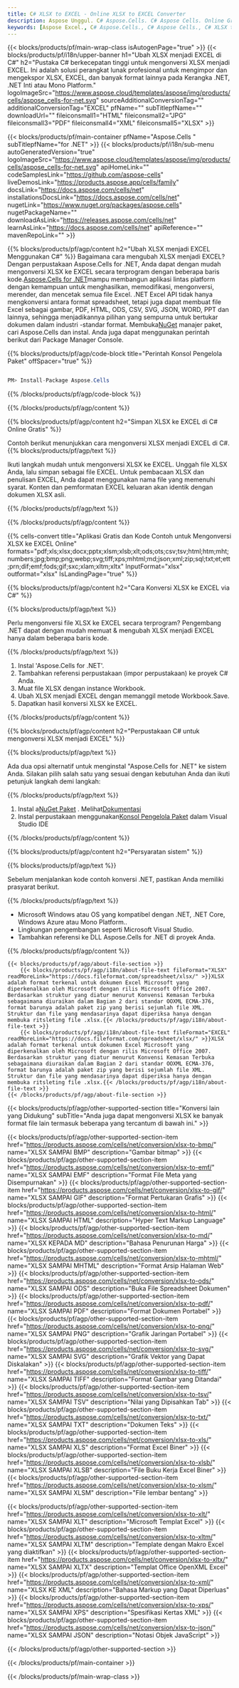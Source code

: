 ```yaml
---
title: C# XLSX to EXCEL - Online XLSX to EXCEL Converter
description: Aspose Unggul. C# Aspose.Cells. C# Aspose Cells. Online Gratis C# Ubah XLSX menjadi format penyimpanan EXCEL. C# XLSX ke format EXCEL. Simpan XLSX ke EXCEL C#.
keywords: [Aspose Excel., C# Aspose.Cells., C# Aspose Cells., C# XLSX to EXCEL saveformat., Free Online XLSX to EXCEL C#., C# Convert XLSX to EXCEL]
---
```

{{< blocks/products/pf/main-wrap-class isAutogenPage="true" >}}
{{< blocks/products/pf/i18n/upper-banner h1="Ubah XLSX menjadi EXCEL di C#" h2="Pustaka C# berkecepatan tinggi untuk mengonversi XLSX menjadi EXCEL. Ini adalah solusi perangkat lunak profesional untuk mengimpor dan mengekspor XLSX, EXCEL, dan banyak format lainnya pada Kerangka .NET, .NET Inti atau Mono Platform." logoImageSrc="https://www.aspose.cloud/templates/aspose/img/products/cells/aspose_cells-for-net.svg" sourceAdditionalConversionTag="" additionalConversionTag="EXCEL" pfName="" subTitlepfName="" downloadUrl="" fileiconsmall1="HTML" fileiconsmall2="JPG" fileiconsmall3="PDF" fileiconsmall4="XML" fileiconsmall5="XLSX" >}}

{{< blocks/products/pf/main-container pfName="Aspose.Cells " subTitlepfName="for .NET" >}}
{{< blocks/products/pf/i18n/sub-menu autoGeneratedVersion="true" logoImageSrc="https://www.aspose.cloud/templates/aspose/img/products/cells/aspose_cells-for-net.svg" apiHomeLink="" codeSamplesLink="https://github.com/aspose-cells" liveDemosLink="https://products.aspose.app/cells/family" docsLink="https://docs.aspose.com/cells/net" installationsDocsLink="https://docs.aspose.com/cells/net" nugetLink="https://www.nuget.org/packages/aspose.cells" nugetPackageName="" downloadAsLink="https://releases.aspose.com/cells/net" learnAsLink="https://docs.aspose.com/cells/net" apiReference="" mavenRepoLink="" >}}

{{% blocks/products/pf/agp/content h2="Ubah XLSX menjadi EXCEL Menggunakan C#" %}}
 Bagaimana cara mengubah XLSX menjadi EXCEL? Dengan perpustakaan Aspose.Cells for .NET, Anda dapat dengan mudah mengonversi XLSX ke EXCEL secara terprogram dengan beberapa baris kode.[Aspose.Cells for .NET](https://products.aspose.com/cells/net)mampu membangun aplikasi lintas platform dengan kemampuan untuk menghasilkan, memodifikasi, mengonversi, merender, dan mencetak semua file Excel. .NET Excel API tidak hanya mengkonversi antara format spreadsheet, tetapi juga dapat membuat file Excel sebagai gambar, PDF, HTML, ODS, CSV, SVG, JSON, WORD, PPT dan lainnya, sehingga menjadikannya pilihan yang sempurna untuk bertukar dokumen dalam industri -standar format. Membuka[NuGet](https://www.nuget.org/packages/aspose.cells) manajer paket, cari Aspose.Cells dan instal. Anda juga dapat menggunakan perintah berikut dari Package Manager Console.

{{% blocks/products/pf/agp/code-block title="Perintah Konsol Pengelola Paket" offSpacer="true" %}}

```cs

PM> Install-Package Aspose.Cells

```

{{% /blocks/products/pf/agp/code-block %}}

{{% /blocks/products/pf/agp/content %}}

{{% blocks/products/pf/agp/content h2="Simpan XLSX ke EXCEL di C# Online Gratis" %}}

Contoh berikut menunjukkan cara mengonversi XLSX menjadi EXCEL di C#.
{{% blocks/products/pf/agp/text %}}

Ikuti langkah mudah untuk mengonversi XLSX ke EXCEL. Unggah file XLSX Anda, lalu simpan sebagai file EXCEL. Untuk pembacaan XLSX dan penulisan EXCEL, Anda dapat menggunakan nama file yang memenuhi syarat. Konten dan pemformatan EXCEL keluaran akan identik dengan dokumen XLSX asli.

{{% /blocks/products/pf/agp/text %}}

{{% /blocks/products/pf/agp/content %}}

{{% cells-convert title="Aplikasi Gratis dan Kode Contoh untuk Mengonversi XLSX ke EXCEL Online" formats="pdf;xls;xlsx;docx;pptx;xlsm;xlsb;xlt;ods;ots;csv;tsv;html;htm;mht;numbers;jpg;bmp;png;webp;svg;tiff;xps;mhtml;md;json;xml;zip;sql;txt;et;ett;prn;dif;emf;fods;gif;sxc;xlam;xltm;xltx" InputFormat="xlsx" outformat="xlsx" IsLandingPage="true" %}}

{{% blocks/products/pf/agp/content h2="Cara Konversi XLSX ke EXCEL via C#" %}}

{{% blocks/products/pf/agp/text %}}

Perlu mengonversi file XLSX ke EXCEL secara terprogram? Pengembang .NET dapat dengan mudah memuat & mengubah XLSX menjadi EXCEL hanya dalam beberapa baris kode.

{{% /blocks/products/pf/agp/text %}}

1.  Instal 'Aspose.Cells for .NET'.
1.  Tambahkan referensi perpustakaan (impor perpustakaan) ke proyek C# Anda.
1.  Muat file XLSX dengan instance Workbook.
1.  Ubah XLSX menjadi EXCEL dengan memanggil metode Workbook.Save.
1.  Dapatkan hasil konversi XLSX ke EXCEL.

{{% /blocks/products/pf/agp/content %}}

{{% blocks/products/pf/agp/content h2="Perpustakaan C# untuk mengonversi XLSX menjadi EXCEL" %}}

{{% blocks/products/pf/agp/text %}}

Ada dua opsi alternatif untuk menginstal "Aspose.Cells for .NET" ke sistem Anda. Silakan pilih salah satu yang sesuai dengan kebutuhan Anda dan ikuti petunjuk langkah demi langkah:

{{% /blocks/products/pf/agp/text %}}

1.  Instal a[NuGet Paket](https://www.nuget.org/packages/Aspose.Cells/) . Melihat[Dokumentasi](https://docs.aspose.com/cells/net/installation/#install-asposecells-for-net-through-nuget)
1.  Instal perpustakaan menggunakan[Konsol Pengelola Paket](https://docs.aspose.com/cells/net/installation/#install-asposecells-using-the-package-manager-console) dalam Visual Studio IDE

{{% /blocks/products/pf/agp/content %}}

{{% blocks/products/pf/agp/content h2="Persyaratan sistem" %}}

{{% blocks/products/pf/agp/text %}}

 Sebelum menjalankan kode contoh konversi .NET, pastikan Anda memiliki prasyarat berikut.

{{% /blocks/products/pf/agp/text %}}

-  Microsoft Windows atau OS yang kompatibel dengan .NET, .NET Core, Windows Azure atau Mono Platform..
-  Lingkungan pengembangan seperti Microsoft Visual Studio.
-  Tambahkan referensi ke DLL Aspose.Cells for .NET di proyek Anda.

{{% /blocks/products/pf/agp/content %}}

<!-- aboutfile Starts -->
    {{< blocks/products/pf/agp/about-file-section >}}
        {{< blocks/products/pf/agp/i18n/about-file-text fileFormat="XLSX" readMoreLink="https://docs.fileformat.com/spreadsheet/xlsx/" >}}XLSX adalah format terkenal untuk dokumen Excel Microsoft yang diperkenalkan oleh Microsoft dengan rilis Microsoft Office 2007. Berdasarkan struktur yang diatur menurut Konvensi Kemasan Terbuka sebagaimana diuraikan dalam Bagian 2 dari standar OOXML ECMA-376, format barunya adalah paket zip yang berisi sejumlah file XML. Struktur dan file yang mendasarinya dapat diperiksa hanya dengan membuka ritsleting file .xlsx.{{< /blocks/products/pf/agp/i18n/about-file-text >}}
        {{< blocks/products/pf/agp/i18n/about-file-text fileFormat="EXCEL" readMoreLink="https://docs.fileformat.com/spreadsheet/xlsx/" >}}XLSX adalah format terkenal untuk dokumen Excel Microsoft yang diperkenalkan oleh Microsoft dengan rilis Microsoft Office 2007. Berdasarkan struktur yang diatur menurut Konvensi Kemasan Terbuka sebagaimana diuraikan dalam Bagian 2 dari standar OOXML ECMA-376, format barunya adalah paket zip yang berisi sejumlah file XML. Struktur dan file yang mendasarinya dapat diperiksa hanya dengan membuka ritsleting file .xlsx.{{< /blocks/products/pf/agp/i18n/about-file-text >}}
    {{< /blocks/products/pf/agp/about-file-section >}}
<!-- aboutfile Ends -->

{{< blocks/products/pf/agp/other-supported-section title="Konversi lain yang Didukung" subTitle="Anda juga dapat mengonversi XLSX ke banyak format file lain termasuk beberapa yang tercantum di bawah ini." >}}

{{< blocks/products/pf/agp/other-supported-section-item href="https://products.aspose.com/cells/net/conversion/xlsx-to-bmp/" name="XLSX SAMPAI BMP" description="Gambar bitmap" >}}
{{< blocks/products/pf/agp/other-supported-section-item href="https://products.aspose.com/cells/net/conversion/xlsx-to-emf/" name="XLSX SAMPAI EMF" description="Format File Meta yang Disempurnakan" >}}
{{< blocks/products/pf/agp/other-supported-section-item href="https://products.aspose.com/cells/net/conversion/xlsx-to-gif/" name="XLSX SAMPAI GIF" description="Format Pertukaran Grafis" >}}
{{< blocks/products/pf/agp/other-supported-section-item href="https://products.aspose.com/cells/net/conversion/xlsx-to-html/" name="XLSX SAMPAI HTML" description="Hyper Text Markup Language" >}}
{{< blocks/products/pf/agp/other-supported-section-item href="https://products.aspose.com/cells/net/conversion/xlsx-to-md/" name="XLSX KEPADA MD" description="Bahasa Penurunan Harga" >}}
{{< blocks/products/pf/agp/other-supported-section-item href="https://products.aspose.com/cells/net/conversion/xlsx-to-mhtml/" name="XLSX SAMPAI MHTML" description="Format Arsip Halaman Web" >}}
{{< blocks/products/pf/agp/other-supported-section-item href="https://products.aspose.com/cells/net/conversion/xlsx-to-ods/" name="XLSX SAMPAI ODS" description="Buka File Spreadsheet Dokumen" >}}
{{< blocks/products/pf/agp/other-supported-section-item href="https://products.aspose.com/cells/net/conversion/xlsx-to-pdf/" name="XLSX SAMPAI PDF" description="Format Dokumen Portabel" >}}
{{< blocks/products/pf/agp/other-supported-section-item href="https://products.aspose.com/cells/net/conversion/xlsx-to-png/" name="XLSX SAMPAI PNG" description="Grafik Jaringan Portabel" >}}
{{< blocks/products/pf/agp/other-supported-section-item href="https://products.aspose.com/cells/net/conversion/xlsx-to-svg/" name="XLSX SAMPAI SVG" description="Grafik Vektor yang Dapat Diskalakan" >}}
{{< blocks/products/pf/agp/other-supported-section-item href="https://products.aspose.com/cells/net/conversion/xlsx-to-tiff/" name="XLSX SAMPAI TIFF" description="Format Gambar yang Ditandai" >}}
{{< blocks/products/pf/agp/other-supported-section-item href="https://products.aspose.com/cells/net/conversion/xlsx-to-tsv/" name="XLSX SAMPAI TSV" description="Nilai yang Dipisahkan Tab" >}}
{{< blocks/products/pf/agp/other-supported-section-item href="https://products.aspose.com/cells/net/conversion/xlsx-to-txt/" name="XLSX SAMPAI TXT" description="Dokumen Teks" >}}
{{< blocks/products/pf/agp/other-supported-section-item href="https://products.aspose.com/cells/net/conversion/xlsx-to-xls/" name="XLSX SAMPAI XLS" description="Format Excel Biner" >}}
{{< blocks/products/pf/agp/other-supported-section-item href="https://products.aspose.com/cells/net/conversion/xlsx-to-xlsb/" name="XLSX SAMPAI XLSB" description="File Buku Kerja Excel Biner" >}}
{{< blocks/products/pf/agp/other-supported-section-item href="https://products.aspose.com/cells/net/conversion/xlsx-to-xlsm/" name="XLSX SAMPAI XLSM" description="File lembar bentang" >}}

{{< blocks/products/pf/agp/other-supported-section-item href="https://products.aspose.com/cells/net/conversion/xlsx-to-xlt/" name="XLSX SAMPAI XLT" description="Microsoft Templat Excel" >}}
{{< blocks/products/pf/agp/other-supported-section-item href="https://products.aspose.com/cells/net/conversion/xlsx-to-xltm/" name="XLSX SAMPAI XLTM" description="Template dengan Makro Excel yang diaktifkan" >}}
{{< blocks/products/pf/agp/other-supported-section-item href="https://products.aspose.com/cells/net/conversion/xlsx-to-xltx/" name="XLSX SAMPAI XLTX" description="Templat Office OpenXML Excel" >}}
{{< blocks/products/pf/agp/other-supported-section-item href="https://products.aspose.com/cells/net/conversion/xlsx-to-xml/" name="XLSX KE XML" description="Bahasa Markup yang Dapat Diperluas" >}}
{{< blocks/products/pf/agp/other-supported-section-item href="https://products.aspose.com/cells/net/conversion/xlsx-to-xps/" name="XLSX SAMPAI XPS" description="Spesifikasi Kertas XML" >}}
{{< blocks/products/pf/agp/other-supported-section-item href="https://products.aspose.com/cells/net/conversion/xlsx-to-json/" name="XLSX SAMPAI JSON" description="Notasi Objek JavaScript" >}}

{{< /blocks/products/pf/agp/other-supported-section >}}

{{< /blocks/products/pf/main-container >}}
    
{{< /blocks/products/pf/main-wrap-class >}}

